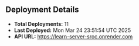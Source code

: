 ## Deployment Details
- **Total Deployments:** 11
- **Last Deployed:** Mon Mar 24 23:51:54 UTC 2025
- **API URL:** https://learn-server-sroc.onrender.com
